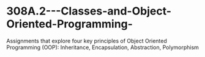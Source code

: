 # 308A.2---Classes-and-Object-Oriented-Programming-
Assignments that explore four key principles of Object Oriented Programming (OOP):  Inheritance, Encapsulation, Abstraction, Polymorphism
